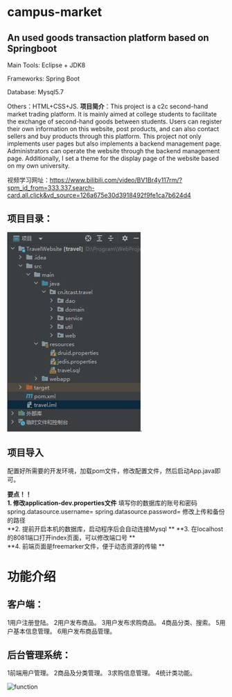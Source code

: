 # campus-market
## An used goods transaction platform based on Springboot

Main Tools: Eclipse + JDK8

Frameworks: Spring Boot

Database: Mysql5.7

Others：HTML+CSS+JS. 
**项目简介**：This project is a c2c second-hand market trading platform. It is mainly aimed at college students to facilitate the exchange of second-hand goods between students. Users can register their own information on this website, post products, and can also contact sellers and buy products through this platform. This project not only implements user pages but also implements a backend management page. Administrators can operate the website through the backend management page. Additionally, I set a theme for the display page of the website based on my own university.

视频学习网址：https://www.bilibili.com/video/BV1Br4y117rm/?spm_id_from=333.337.search-card.all.click&vd_source=126a675e30d3918492f9fe1ca7b624d4
## 项目目录：  
 ![Project Directory](https://github.com/JasonZhang0305/githubimg/blob/main/img/projectd.jpeg).   
  
## 项目导入
配置好所需要的开发环境，加载pom文件，修改配置文件，然后启动App.java即可。 

**要点！！**  
**1. 修改application-dev.properties文件**
填写你的数据库的账号和密码
spring.datasource.username=
spring.datasource.password=
修改上传和备份的路径  
**2. 提前开启本机的数据库，启动程序后会自动连接Mysql **
**3. 在localhost的8081端口打开index页面，可以修改端口号 **  
**4. 前端页面是freemarker文件，便于动态资源的传输 **  

# 功能介绍 
## 客户端：
1用户注册登陆。
2用户发布商品。
3用户发布求购商品。
4商品分类、搜索。
5用户基本信息管理。
6用户发布商品管理。

## 后台管理系统：
1前端用户管理。
2商品及分类管理。
3求购信息管理。
4统计类功能。

![function]()  
  
 


